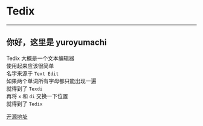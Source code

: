 # Tedix

---

## 你好，这里是 yuroyumachi

Tedix 大概是一个文本编辑器  
使用起来应该很简单  
名字来源于 `Text Edit`  
如果两个单词所有字母都只能出现一遍  
就得到了 `Texdi`  
再将 `x` 和 `di` 交换一下位置  
就得到了 `Tedix`

[开源地址](https://github.com/u6uma7/Tedix/)
